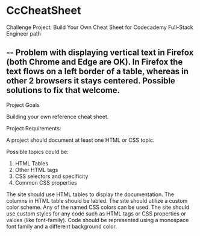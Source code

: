 # CcCheatSheet
 Challenge Project: Build Your Own Cheat Sheet for Codecademy Full-Stack Engineer path

--
Problem with displaying vertical text in Firefox (both Chrome and Edge are OK). In Firefox the text flows on a left border of a table, whereas in other 2 browsers it stays centered. Possible solutions to fix that welcome.
--
Project Goals

Building your own reference cheat sheet.

Project Requirements:

A project should document at least one HTML or CSS topic.

Possible topics could be:

1. HTML Tables
2. Other HTML tags
3. CSS selectors and specificity
4. Common CSS properties

The site should use HTML tables to display the documentation. The columns in HTML table should be labled.
The site should utilize a custom color scheme. Any of the named CSS colors can be used.
The site should use custom styles for any code such as HTML tags or CSS properties or values (like font-family). Code should be represented using a monospace font family and a different background color.
